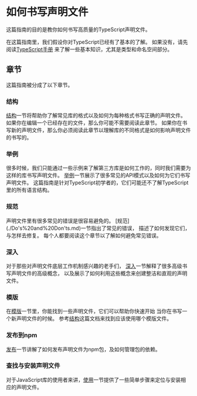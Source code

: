 # 如何书写声明文件

这篇指南的目的是教你如何书写高质量的TypeScript声明文件。

在这篇指南里，我们假设你对TypeScript已经有了基本的了解。 如果没有，请先阅读[TypeScript手册](https://www.typescriptlang.org/docs/handbook/basic-types.html) 来了解一些基本知识，尤其是类型和命名空间部分。

## 章节

这篇指南被分成了以下章节。

### 结构

[结构](library-structures.md)一节将帮助你了解常见库的格式以及如何为每种格式书写正确的声明文件。 如果你在编辑一个已经存在的文件，那么你可能不需要阅读此章节。 如果你在书写新的声明文件，那么你必须阅读此章节以理解库的不同格式是如何影响声明文件的书写的。

### 举例

很多时候，我们只能通过一些示例来了解第三方库是如何工作的，同时我们需要为这样的库书写声明文件。 [举例](by-example.md)一节展示了很多常见的API模式以及如何为它们书写声明文件。 这篇指南是针对TypeScript初学者的，它们可能还不了解TypeScript里的所有语言结构。

### 规范

声明文件里有很多常见的错误是很容易避免的。 \[规范\]\(./Do's%20and%20Don'ts.md\)一节指出了常见的错误， 描述了如何发现它们， 与怎样去修复。 每个人都要阅读这个章节以了解如何避免常见错误。

### 深入

对于那些对声明文件底层工作机制感兴趣的老手们， [深入](deep-dive.md)一节解释了很多高级书写声明文件的高级概念， 以及展示了如何利用这些概念来创建整洁和直观的声明文件。

### 模版

在[模版](https://github.com/whinc/TypeScript/tree/427e94f074f7b5159f9b8e43c7148643db392263/doc/handbook/declaration%20files/Templates.md)一节里，你能找到一些声明文件，它们可以帮助你快速开始 当你在书写一个新声明文件的时候。 参考[结构](library-structures.md)这篇文档来找到应该使用哪个模版文件。

### 发布到npm

[发布](publishing.md)一节讲解了如何发布声明文件为npm包，及如何管理包的依赖。

### 查找与安装声明文件

对于JavaScript库的使用者来讲，[使用](consumption.md)一节提供了一些简单步骤来定位与安装相应的声明文件。

